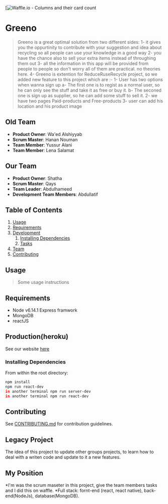 [![Waffle.io - Columns and their card count](https://waffle.io/meepo-Org/Greeno-RBK)

# Greeno
>  Greeno is a great optimal solution from two different sides:
1- it gives you the oppurtinity to contribute with your suggestion and idea about recycling so all people can use your knowledge in a good way 
2- you have the chance also to sell your extra items instead of throughing them out 
3- all the information in this app will be provided from people to people so don't worry all of them are practical. no theories here.
4- Greeno is extention for ReduceRuseRecycle project, so we added new feature to this project which are :-
  1- User has two options when wanna sign up 
    a- The first one is to regist as a normal user, so he can only see the stuff and take it as free or buy it.
    b- The seconed one is sign up as supplier, so he can add some stuff to sell it.
  2- we have two pages Paid-products and Free-products
  3- user can add his location and his product image  
  
## Old Team

  - __Product Owner__: Wa'ed Alshiyyab
  - __Scrum Master__: Hanan Nouman
  - __Team Member__: Yussur Alani
  - __Team Member__: Lena Salamat
  
## Our Team

  - __Product Owner__: Shatha
  - __Scrum Master__: Qays	
  - __Team Leader__: Abdulhameed 
  - __Development Team Members__: Abdullatif 


## Table of Contents

1. [Usage](#Usage)
1. [Requirements](#requirements)
1. [Development](#development)
    1. [Installing Dependencies](#installing-dependencies)
    1. [Tasks](#tasks)
1. [Team](#team)
1. [Contributing](#contributing)

## Usage

> Some usage instructions

## Requirements

- Node v6.14.1
  Express framwork
- MongoDB 
- reactJS 

## Production(heroku)
See our website [here](https://greeno.herokuapp.com)

### Installing Dependencies

From within the root directory:

```sh
npm install
npm run react-dev
in another terminal npm run server-dev
in another terminal npm run react-dev 
```


## Contributing

See [CONTRIBUTING.md](CONTRIBUTING.md) for contribution guidelines.

## Legacy Project
The idea of this project to update other groups projects, to learn how to deal with a writen code and update to it a new features.

## My Position
  *I'm was the scrum maseter in this project, give the team members tasks and I did this on waffle.
  *Full stack: fornt-end (react, react native), back-end(NodeJs), database(MongoDB).
